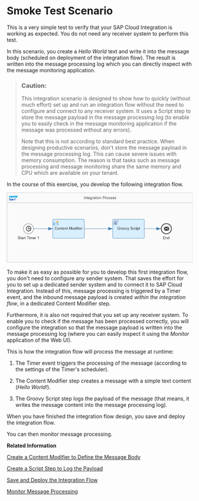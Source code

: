 <!-- loio8c83fcf4a72241af9f05e26b3f866aa5 -->

# Smoke Test Scenario

This is a very simple test to verify that your SAP Cloud Integration is working as expected. You do not need any receiver system to perform this test.

In this scenario, you create a *Hello World* text and write it into the message body \(scheduled on deployment of the integration flow\). The result is written into the message processing log which you can directly inspect with the message monitoring application.

> ### Caution:  
> This integration scenario is designed to show how to quickly \(without much effort\) set up and run an integration flow without the need to configure and connect to any receiver system. It uses a Script step to store the message payload in the message processing log \(to enable you to easily check in the message monitoring application if the message was processed without any errors\).
> 
> Note that this is not according to standard best practice. When designing productive scenarios, don't store the message payload in the message processing log. This can cause severe issues with memory consumption. The reason is that tasks such as message processing and message monitoring share the same memory and CPU which are available on your tenant.

In the course of this exercise, you develop the following integration flow.

![](images/Getting_Started_SMoke_Test_Flow_Complete_4bde94a.png)

To make it as easy as possible for you to develop this first integration flow, you don't need to configure any sender system. That saves the effort for you to set up a dedicated sender system and to connect it to SAP Cloud Integration. Instead of this, message processing is triggered by a Timer event, and the inbound message payload is created *within the integration flow*, in a dedicated Content Modifier step.

Furthermore, it is also not required that you set up any receiver system. To enable you to check if the message has been processed correctly, you will configure the integration so that the message payload is written into the message processing log \(where you can easily inspect it using the *Monitor* application of the Web UI\).

This is how the integration flow will process the message at runtime:

1.  The Timer event triggers the processing of the message \(according to the settings of the Timer's scheduler\).

2.  The Content Modifier step creates a message with a simple text content \(*Hello World!*\).

3.  The Groovy Script step logs the payload of the message \(that means, it writes the message content into the message processing log\).


When you have finished the integration flow design, you save and deploy the integration flow.

You can then monitor message processing.

**Related Information**  




[Create a Content Modifier to Define the Message Body](create-a-content-modifier-to-define-the-message-body-766db40.md "Add a Content Modifier step to create the message body.")

[Create a Script Step to Log the Payload](create-a-script-step-to-log-the-payload-a0cd219.md "Add a Script step to log the message payload.")

[Save and Deploy the Integration Flow](save-and-deploy-the-integration-flow-33a5123.md "Save and deploy the integration flow on the tenant to process it.")

[Monitor Message Processing](monitor-message-processing-8f3851d.md "Run the integration flow and check the result of message processing.")

